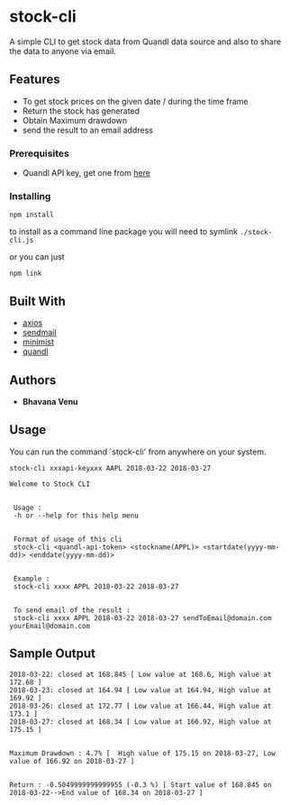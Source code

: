 # stock-cli

A simple CLI to get stock data from Quandl data source and also to share the data to anyone via email.

## Features

- To get stock prices on the given date / during the time frame
- Return the stock has generated
- Obtain Maximum drawdown
- send the result to an email address

### Prerequisites

- Quandl API key, get one from [here](https://www.quandl.com/data/WIKI​)

### Installing

`npm install`

to install as a command line package you will need to symlink `./stock-cli.js`

or you can just

`npm link`

## Built With

- [axios](https://www.npmjs.com/package/axios)
- [sendmail](https://www.npmjs.com/package/sendmail)
- [minimist](https://www.npmjs.com/package/minimist)
- [quandl](https://www.quandl.com/data/WIKI​)

## Authors

- **Bhavana Venu**

## Usage

You can run the command `stock-cli' from anywhere on your system.

`stock-cli xxxapi-keyxxx AAPL 2018-03-22 2018-03-27`

```
Welcome to Stock CLI


 Usage :
 -h or --help for this help menu


 Format of usage of this cli
 stock-cli <quandl-api-token> <stockname(APPL)> <startdate(yyyy-mm-dd)> <enddate(yyyy-mm-dd)>


 Example :
 stock-cli xxxx APPL 2018-03-22 2018-03-27


 To send email of the result :
 stock-cli xxxx APPL 2018-03-22 2018-03-27 sendToEmail@domain.com yourEmail@domain.com
```

## Sample Output

```
2018-03-22: closed at 168.845 [ Low value at 168.6, High value at 172.68 ]
2018-03-23: closed at 164.94 [ Low value at 164.94, High value at 169.92 ]
2018-03-26: closed at 172.77 [ Low value at 166.44, High value at 173.1 ]
2018-03-27: closed at 168.34 [ Low value at 166.92, High value at 175.15 ]


Maximum Drawdown : 4.7% [  High value of 175.15 on 2018-03-27, Low value of 166.92 on 2018-03-27 ]


Return : -0.5049999999999955 (-0.3 %) [ Start value of 168.845 on 2018-03-22-->End value of 168.34 on 2018-03-27 ]
```
